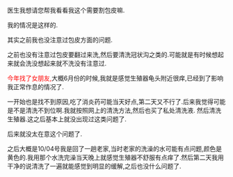 医生我想请您帮我看看我这个需要割包皮嘛.

我的情况是这样的.

其实之前我也没注意过包皮方面的问题. 

之前也没有注意过包皮要翻过来洗,然后要清洗冠状沟之类的.可能就是有时候想起来就会洗没想起来就不洗没有注意过.

<font color="#ff0000">今年找了女朋友,</font>大概6月份的时候,我就是感觉生殖器龟头附近很痒,已经到了影响我正常作息的情况了.

一开始也是找不到原因,吃了消炎药可能当天好点,第二天又不行了.后来我觉得可能是不是清洗不到位啊.我就按照网上的清洗方法,然后也买了私处清洗液. 然后清洗生殖器.这之后基本上就没出现过这类问题了.   

后来就没太在意这个问题了.

之后大概是10/04号我是回了一趟老家,当时老家的洗澡的水可能有点问题,颜色是黄色的.我用那个水洗完澡当天晚上就感觉生殖器不舒服有点痒了.然后第二天我用干净的说清洗了一遍就能感觉到明显的缓解,之后也没什么问题了.